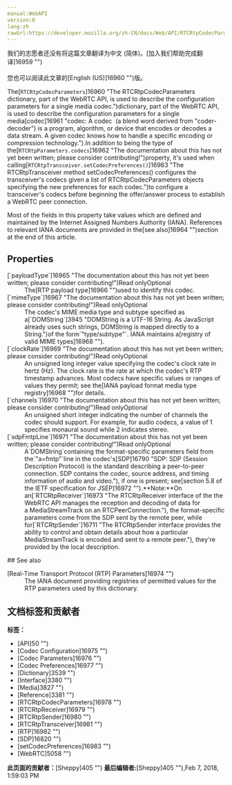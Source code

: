 ```yaml
---
manual:WebAPI
version:0
lang:zh
rawUrl:https://developer.mozilla.org/zh-CN/docs/Web/API/RTCRtpCodecParameters
---
```




<bdi>我们的志愿者还没有将这篇文章翻译为<bdi>中文 (简体)</bdi>。[加入我们帮助完成翻译]16959 "")<br></br>您也可以阅读此文章的[English (US)]16960 "")版。</bdi>






The[`RTCRtpCodecParameters`]16960 "The RTCRtpCodecParameters dictionary, part of the WebRTC API, is used to describe the configuration parameters for a single media codec.")dictionary, part of the WebRTC API, is used to describe the configuration parameters for a single media[codec]16961 "codec: A codec  (a blend word derived from "coder-decoder") is a program, algorithm, or device that encodes or decodes a data stream. A given codec knows how to handle a specific encoding or compression technology.").In addition to being the type of the[`RTCRtpParameters.codecs`]16962 "The documentation about this has not yet been written; please consider contributing!")property, it&#39;s used when calling[`RTCRtpTransceiver.setCodecPreferences()`]16963 "The RTCRtpTransceiver method setCodecPreferences() configures the transceiver's codecs given a list of RTCRtpCodecParameters objects specifying the new preferences for each codec.")to configure a transceiver&#39;s codecs before beginning the offer/answer process to establish a WebRTC peer connection.



Most of the fields in this property take values which are defined and maintained by the Internet Assigned Numbers Authority (IANA). References to relevant IANA documents are provided in the[see also]16964 "")section at the end of this article.


## Properties<a name="Properties"></a>
<dl><dt>[`payloadType`]16965 "The documentation about this has not yet been written; please consider contributing!")Read onlyOptional</dt><dd>The[RTP payload type]16966 "")used to identify this codec.</dd><dt>[`mimeType`]16967 "The documentation about this has not yet been written; please consider contributing!")Read onlyOptional</dt><dd>The codec&#39;s MIME media type and subtype specified as a[`DOMString`]3945 "DOMString is a UTF-16 String. As JavaScript already uses such strings, DOMString is mapped directly to a String.")of the form`"type/subtype"`. IANA maintains a[registry of valid MIME types]16968 "").</dd><dt>[`clockRate`]16969 "The documentation about this has not yet been written; please consider contributing!")Read onlyOptional</dt><dd>An unsigned long integer value specifying the codec&#39;s clock rate in hertz (Hz). The clock rate is the rate at which the codec&#39;s RTP timestamp advances. Most codecs have specific values or ranges of values they permit; see the[IANA payload format media type registry]16968 "")for details.</dd><dt>[`channels`]16970 "The documentation about this has not yet been written; please consider contributing!")Read onlyOptional</dt><dd>An unsigned short integer indicating the number of channels the codec should support. For example, for audio codecs, a value of 1 specifies monaural sound while 2 indicates stereo.</dd><dt>[`sdpFmtpLine`]16971 "The documentation about this has not yet been written; please consider contributing!")Read onlyOptional</dt><dd>A`DOMString`containing the format-specific parameters field from the`"a=fmtp"`line in the codec&#39;s[SDP]16790 "SDP: SDP (Session Description Protocol) is the standard describing a peer-to-peer connection. SDP contains the codec, source address, and timing information of audio and video."), if one is present; see[section 5.8 of the IETF specification for JSEP]16972 "").**Note:**On an[`RTCRtpReceiver`]16973 "The RTCRtpReceiver interface of the the WebRTC API manages the reception and decoding of data for a MediaStreamTrack on an RTCPeerConnection."), the format-specific parameters come from the SDP sent by the remote peer, while for[`RTCRtpSender`]16711 "The RTCRtpSender interface provides the ability to control and obtain details about how a particular MediaStreamTrack is encoded and sent to a remote peer."), they&#39;re provided by the local description.
</dd></dl>
## See also<a name="See_also"></a>
<dl><dt>[Real-Time Transport Protocol (RTP) Parameters]16974 "")</dt><dd>The IANA document providing registries of permitted values for the RTP parameters used by this dictionary.</dd></dl>


## 文档标签和贡献者
**标签：**
* [API]50 "")
* [Codec Configuration]16975 "")
* [Codec Parameters]16976 "")
* [Codec Preferences]16977 "")
* [Dictionary]3539 "")
* [Interface]3380 "")
* [Media]3827 "")
* [Reference]3381 "")
* [RTCRtpCodecParameters]16978 "")
* [RTCRtpReceiver]16979 "")
* [RTCRtpSender]16980 "")
* [RTCRtpTransceiver]16981 "")
* [RTP]16982 "")
* [SDP]16820 "")
* [setCodecPreferences]16983 "")
* [WebRTC]5058 "")

**此页面的贡献者：**[Sheppy]405 "")
**最后编辑者:**[Sheppy]405 ""),<time>Feb 7, 2018, 1:59:03 PM</time>


